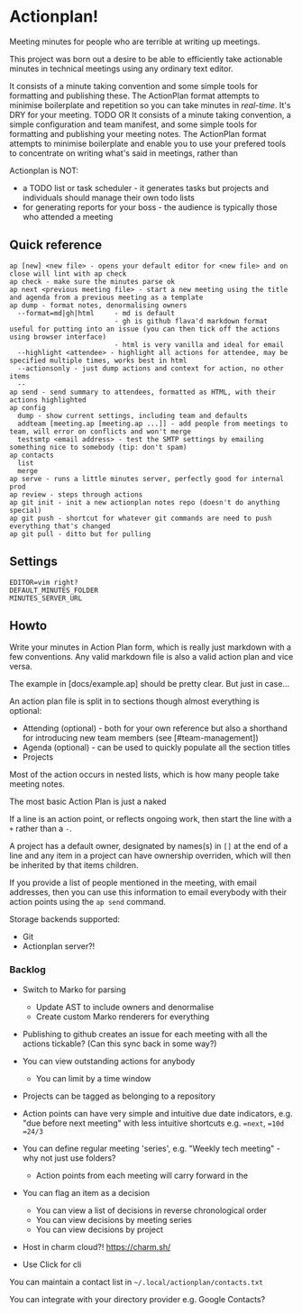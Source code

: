 # Actionplan!

Meeting minutes for people who are terrible at writing up meetings.

This project was born out a desire to be able to efficiently take actionable
minutes in technical meetings using any ordinary text editor.

It consists of a minute taking convention and some simple tools for formatting
and publishing these. The ActionPlan format attempts to minimise boilerplate
and repetition so you can take minutes in *real-time*. It's DRY for your meeting.
 TODO OR
It consists of a minute taking convention, a simple configuration and team manifest, and some simple tools for formatting
and publishing your meeting notes. The ActionPlan format attempts to minimise boilerplate
and enable you to use your prefered tools to concentrate on writing what's said in meetings, rather than 

Actionplan is NOT:

  - a TODO list or task scheduler - it generates tasks but projects and individuals should manage their own todo lists
  - for generating reports for your boss - the audience is typically those who attended a meeting

## Quick reference

```
ap [new] <new file> - opens your default editor for <new file> and on close will lint with ap check
ap check - make sure the minutes parse ok
ap next <previous meeting file> - start a new meeting using the title and agenda from a previous meeting as a template
ap dump - format notes, denormalising owners
  --format=md|gh|html     - md is default
                          - gh is github flava'd markdown format useful for putting into an issue (you can then tick off the actions using browser interface)
                          - html is very vanilla and ideal for email
  --highlight <attendee> - highlight all actions for attendee, may be specified multiple times, works best in html
  --actionsonly - just dump actions and context for action, no other items
  --
ap send - send summary to attendees, formatted as HTML, with their actions highlighted
ap config
  dump - show current settings, including team and defaults
  addteam [meeting.ap [meeting.ap ...]] - add people from meetings to team, will error on conflicts and won't merge
  testsmtp <email address> - test the SMTP settings by emailing something nice to somebody (tip: don't spam)
ap contacts
  list
  merge
ap serve - runs a little minutes server, perfectly good for internal prod
ap review - steps through actions
ap git init - init a new actionplan notes repo (doesn't do anything special)
ap git push - shortcut for whatever git commands are need to push everything that's changed
ap git pull - ditto but for pulling
```

## Settings

```
EDITOR=vim right?
DEFAULT_MINUTES_FOLDER
MINUTES_SERVER_URL
```

## Howto

Write your minutes in Action Plan form, which is really just markdown with a few conventions. Any valid markdown file is also a valid action plan and vice versa.

The example in [docs/example.ap] should be pretty clear. But just in case...

An action plan file is split in to sections though almost everything is optional:

  - Attending (optional) - both for your own reference but also a shorthand for introducing new team members (see [#team-management])
  - Agenda (optional) - can be used to quickly populate all the section titles
  - Projects

Most of the action occurs in nested lists, which is how many people take meeting notes.

The most basic Action Plan is just a naked 

If a line is an action point, or reflects ongoing work, then
start the line with a `+` rather than a `-`.

A project has a default owner, designated by names(s) in `[]` at the end of a
line and any item in a project can have ownership overriden, which will then be
inherited by that items children.

If you provide a list of people mentioned in the meeting, with email addresses,
then you can use this information to email everybody with their action points using
the `ap send` command.

Storage backends supported:

  - Git
  - Actionplan server?!

### Backlog

  - Switch to Marko for parsing
    - Update AST to include owners and denormalise
    - Create custom Marko renderers for everything

  - Publishing to github creates an issue for each meeting with all the actions tickable? (Can this sync back in some way?)

  - You can view outstanding actions for anybody
    - You can limit by a time window

  - Projects can be tagged as belonging to a repository

  - Action points can have very simple and intuitive due date indicators, e.g. "due before next meeting" with less intuitive shortcuts e.g. `=next`, `=10d` `=24/3`

  - You can define regular meeting 'series', e.g. "Weekly tech meeting" - why not just use folders?
    - Action points from each meeting will carry forward in the 

  - You can flag an item as a decision
    - You can view a list of decisions in reverse chronological order
    - You can view decisions by meeting series
    - You can view decisions by project

  - Host in charm cloud?! https://charm.sh/

  - Use Click for cli

You can maintain a contact list in `~/.local/actionplan/contacts.txt`

You can integrate with your directory provider e.g. Google Contacts?

